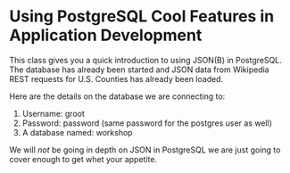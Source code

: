 # Using PostgreSQL Cool Features in Application Development

This class gives you a quick introduction to using JSON(B) in PostgreSQL. The database has already been started and JSON data from Wikipedia REST requests for U.S. Counties has already been loaded. 

Here are the details on the database we are connecting to:
1. Username: groot
1. Password: password (same password for the postgres user as well)
1. A database named: workshop

We will _not_ be going in depth on JSON in PostgreSQL we are just going to cover enough to get whet your appetite.


